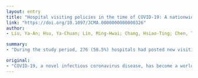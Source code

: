 ```yaml
---
layout: entry
title: "Hospital visiting policies in the time of COVID-19: A nationwide website survey in Taiwan"
link: "https://doi.org/10.1097/JCMA.0000000000000326"
author:
- Liu, Ya-An; Hsu, Ya-Chuan; Lin, Ming-Hwai; Chang, Hsiao-Ting; Chen, Tzeng-Ji; Chou, Li-Fang; Hwang, Shinn-Jang

summary:
- "During the study period, 276 (58.5%) hospitals had posted new visiting policies on their websites. Visits to ordinary wards were forbidden in 83 hospitals of those hospitals. 73.1% restricted visitors to two at a time and 54.9% restricted visits to two visiting slots per day. History taking regarding travel, occupation, contacts, and cluster information was mentioned by 82.4% (n = 159) of these 193 hospitals, body temperature monitoring by 78.2%."

original:
- "COVID-19, a novel infectious coronavirus disease, has become a worldwide pandemic. Infection control precautions for hospital visitors are needed to avoid cluster outbreaks, so this study investigated the visiting policies of all the hospitals in Taiwan in the time of COVID-19. METHODS: From March 15, 2020, through March 18, 2020, we searched the official websites of all 472 National Health Insurance contracted hospitals to determine their visiting policies. For those hospitals that had posted new visiting policies and still allowed visits to ordinary wards, we recorded the relevant details shown on their websites, including the number of visitors allowed at one time, the number of visiting slots per day, the total visiting hours per day, and the rules provided to visitors before visiting. RESULTS: During the study period, 276 (58.5%) hospitals had posted new visiting policies on their websites, with higher proportions of academic medical centers (92.0%, 23/25) and metropolitan hospitals (91.5%, 75/82) than local community hospitals (48.8%, 178/365) doing so. Visits to ordinary wards were forbidden in 83 hospitals of those hospitals. Among the 193 hospitals that had new visiting policies and still allowed visits to ordinary wards, 73.1% (n = 141) restricted visitors to two at a time and 54.9% (n = 106) restricted visits to two visiting slots per day. Furthermore, history taking regarding travel, occupation, contacts, and cluster information was mentioned by 82.4% (n = 159) of these 193 hospitals, body temperature monitoring by 78.2% (n = 151), hand hygiene by 63.2% (n = 122), and identity checks by 51.8% (n = 100). CONCLUSION: In the time of COVID-19 covered by this study, about three-fifths of the hospitals in Taiwan had posted their visiting policies for ordinary wards on their websites. Furthermore, the thoroughness with which such visiting policies have been enforced also requires investigation."
---
```


